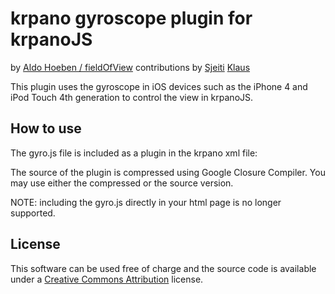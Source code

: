 krpano gyroscope plugin for krpanoJS
====================================
by [Aldo Hoeben / fieldOfView](http://fieldofview.com/) 
contributions by 
	[Sjeiti](http://ronvalstar.nl/) 
	[Klaus](http://krpano.com/)
	
This plugin uses the gyroscope in iOS devices such as the 
iPhone 4 and iPod Touch 4th generation to control the view in
krpanoJS.

How to use
----------

The gyro.js file is included as a plugin in the krpano xml file:
<plugin url="gyro.js" enabled="true" friction="0.5" camroll="true" velastic="0.25" vrelative="false" />

The source of the plugin is compressed using Google Closure Compiler. You may use either the compressed or the source version.

NOTE: including the gyro.js directly in your html page is no longer supported. 

License
-------

This software can be used free of charge and the source code is available under a [Creative Commons Attribution](http://creativecommons.org/licenses/by/3.0/) license.